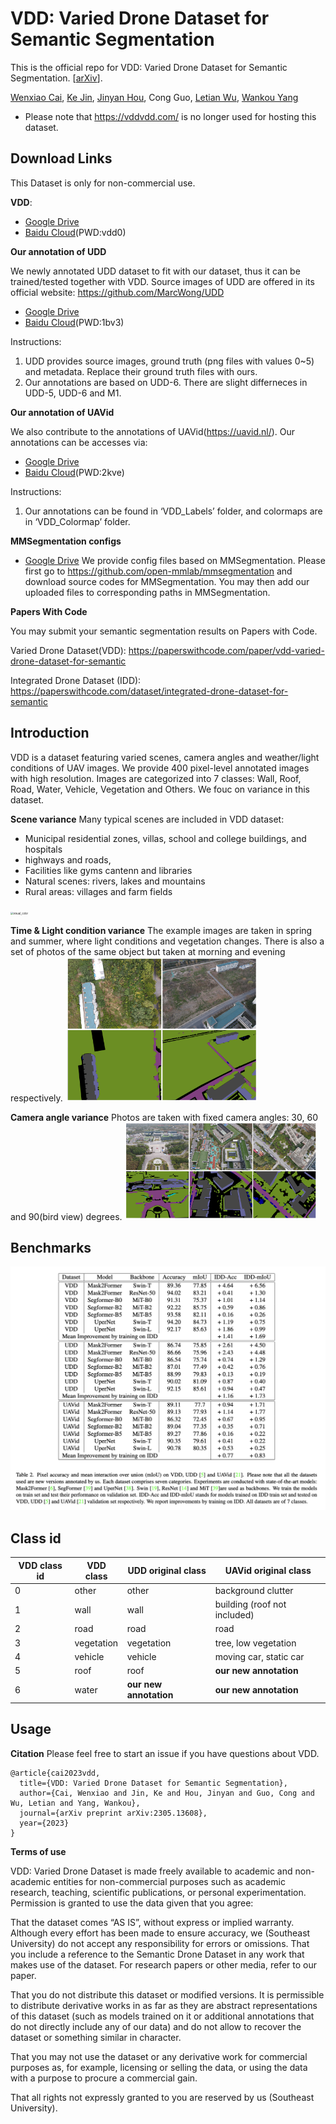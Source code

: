 # VDD: Varied Drone Dataset for Semantic Segmentation
This is the official repo for VDD: Varied Drone Dataset for Semantic Segmentation. [[arXiv](https://arxiv.org/abs/2305.13608)].

[Wenxiao Cai](https://russrobin.github.io/), [Ke Jin](https://zju-kejin.github.io/), [Jinyan Hou](https://scholar.google.ca/citations?user=B955zDcAAAAJ&hl=zh-CN&oi=ao),
Cong Guo, [Letian Wu](https://scholar.google.ca/citations?hl=zh-CN&user=HKwCsCkAAAAJ), [Wankou Yang](https://automation.seu.edu.cn/ywk/list.htm)

* Please note that https://vddvdd.com/ is no longer used for hosting this dataset.
## Download Links
This Dataset is only for non-commercial use. 

**VDD**: 
- [Google Drive](https://drive.google.com/drive/folders/1rbhGbkDmtVuZAd3dPUi9MnEGxBmI-cHE?usp=sharing)
- [Baidu Cloud](https://pan.baidu.com/s/10zB_PM_8dGIm0HE_6BzNwQ)(PWD:vdd0)

**Our annotation of UDD**

We newly annotated UDD dataset to fit with our dataset, thus it can be trained/tested together with VDD. Source images of UDD are offered in its official website: https://github.com/MarcWong/UDD
- [Google Drive](https://drive.google.com/drive/folders/1Xt7r2p8xmHTlZINU4cBxENuDvTDYJcVr?usp=sharing)
- [Baidu Cloud](https://pan.baidu.com/s/1RdDGOvkPbKKvf0hlhiVcmQ)(PWD:1bv3)

Instructions:
1. UDD provides source images, ground truth (png files with values 0~5) and metadata. Replace their ground truth files with ours.
2. Our annotations are based on UDD-6. There are slight differneces in UDD-5, UDD-6 and M1.

**Our annotation of UAVid**

We also contribute to the annotations of UAVid(https://uavid.nl/). Our annotations can be accesses via:
- [Google Drive](https://drive.google.com/drive/folders/1WVVOjVQaHIMZlhzSdlemTd-S55PWa3Qm?usp=sharing)
- [Baidu Cloud](https://pan.baidu.com/s/1wjWZxx6rXGiOKnk-FqAu_g?pwd=2kve)(PWD:2kve)

Instructions: 
1. Our annotations can be found in ‘VDD_Labels’ folder, and colormaps are in ‘VDD_Colormap’ folder.

**MMSegmentation configs**
- [Google Drive](https://drive.google.com/drive/folders/1799udtcNwbCHejy42MEx7L_JqRVvB9Hk?usp=share_link)
We provide config files based on MMSegmentation. Please first go to https://github.com/open-mmlab/mmsegmentation and download source codes for MMSegmentation. You may then add our uploaded files to corresponding paths in MMSegmentation.

**Papers With Code**

You may submit your semantic segmentation results on Papers with Code.

Varied Drone Dataset(VDD): https://paperswithcode.com/paper/vdd-varied-drone-dataset-for-semantic

Integrated Drone Dataset (IDD): https://paperswithcode.com/dataset/integrated-drone-dataset-for-semantic


## Introduction
VDD is a dataset featuring varied scenes, camera angles and weather/light conditions of UAV images. We provide 400 pixel-level annotated images with high resolution. Images are categorized into 7 classes: Wall, Roof, Road, Water, Vehicle, Vegetation and Others. We fouc on variance in this dataset. 

**Scene variance**
Many typical scenes are included in VDD dataset: 
* Municipal residential zones, villas, school and college buildings, and hospitals
* highways and roads, 
* Facilities like gyms cantenn and libraries
* Natural scenes: rivers, lakes and mountains
* Rural areas: villages and farm fields
<img src="img/scene.PNG" alt="visual_color" style="zoom:30%;" />


**Time & Light condition variance**
The example images are taken in spring and summer, where light conditions and vegetation changes. There is also a set of photos of the same object but taken at morning and evening respectively.
<img src="img/time.png" alt="visual_color" style="zoom:30%;" />


**Camera angle variance**
Photos are taken with fixed camera angles: 30, 60 and 90(bird view) degrees.
<img src="img/angle.png" alt="visual_color" style="zoom:30%;" />


## Benchmarks
<img src="img/experiment_results.png" alt="visual_color" style="zoom:50%;" />

## Class id
| VDD class id | VDD class   | UDD original class        | UAVid original class                |
|--------------|-------------|---------------------------|-------------------------------------|
| 0            | other       | other                     | background clutter                  |
| 1            | wall        | wall                      | building (roof not included)        |
| 2            | road        | road                      | road                                |
| 3            | vegetation  | vegetation                | tree, low vegetation                |
| 4            | vehicle     | vehicle                   | moving car, static car              |
| 5            | roof        | roof                      | **our new annotation**              |
| 6            | water       | **our new annotation**    | **our new annotation**              |


## Usage
**Citation**
Please feel free to start an issue if you have questions about VDD.
```
@article{cai2023vdd,
  title={VDD: Varied Drone Dataset for Semantic Segmentation},
  author={Cai, Wenxiao and Jin, Ke and Hou, Jinyan and Guo, Cong and Wu, Letian and Yang, Wankou},
  journal={arXiv preprint arXiv:2305.13608},
  year={2023}
}
```

**Terms of use**

VDD: Varied Drone Dataset is made freely available to academic and non-academic entities for non-commercial purposes such as academic research, teaching, scientific publications, or personal experimentation. Permission is granted to use the data given that you agree:

That the dataset comes “AS IS”, without express or implied warranty. Although every effort has been made to ensure accuracy, we (Southeast University) do not accept any responsibility for errors or omissions.
That you include a reference to the Semantic Drone Dataset in any work that makes use of the dataset. For research papers or other media, refer to our paper.

That you do not distribute this dataset or modified versions. It is permissible to distribute derivative works in as far as they are abstract representations of this dataset (such as models trained on it or additional annotations that do not directly include any of our data) and do not allow to recover the dataset or something similar in character.

That you may not use the dataset or any derivative work for commercial purposes as, for example, licensing or selling the data, or using the data with a purpose to procure a commercial gain.

That all rights not expressly granted to you are reserved by us (Southeast University).
